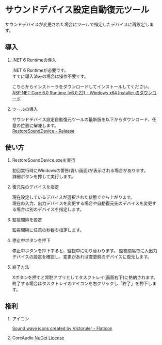 # サウンドデバイス設定自動復元ツール

サウンドデバイスが変更された場合にツールで指定したデバイスに再設定します。

## 導入

1. .NET 6 Runtimeの導入

   .NET 6 Runtimeが必要です。  
   すでに導入済みの場合は操作不要です。

   こちらからインストーラをダウンロードしてインストールしてください。  
   [ASP.NET Core 6.0 Runtime (v6.0.22) - Windows x64 Installer のダウンロード](https://dotnet.microsoft.com/ja-jp/download/dotnet/thank-you/runtime-aspnetcore-6.0.22-windows-x64-installer)

2. ツールの導入

   サウンドデバイス設定自動復元ツールの最新版を以下からダウンロード、任意の位置に解凍します。  
   [RestoreSoundDevice - Release](https://github.com/rinjugatla/RestoreSoundDevice/releases)

## 使い方

1. RestoreSoundDevice.exeを実行

   初回実行時にWindowsの警告(青い画面)が表示される場合があります。  
   詳細ボタンを押して実行します。

2. 復元先のデバイスを指定

   現在設定しているデバイスが選択された状態で立ち上がります。  
   現在の入力、出力デバイスを変更する場合や自動復元先のデバイスを変更する場合は別のデバイスを指定します。

3. 監視間隔を設定

   監視間隔に任意の秒数を指定します。  

4. 停止中ボタンを押下

   停止中ボタンを押下すると、監視中に切り替わります。
   監視間隔毎に入出力デバイスの設定を確認し、変更があれば変更前のデバイスに復元します。

5. 終了方法

   Xボタンを押すと常駐アプリとしてタスクトレイ(画面右下)に格納されます。
   終了する場合はタスクトレイのアイコンを右クリックし「終了」を押下します。

## 権利

1. アイコン

   [Sound wave icons created by Victoruler - Flaticon](https://www.flaticon.com/free-icons/sound-wave)

2. CoreAudio
   [NuGet](https://www.nuget.org/packages/CoreAudio/)
   [License](https://github.com/morphx666/CoreAudio/blob/master/LICENSE)